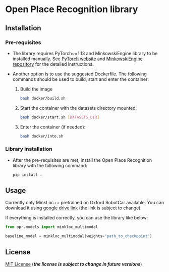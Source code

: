 # Open Place Recognition library

## Installation

### Pre-requisites

- The library requires PyTorch~=1.13 and MinkowskiEngine library to be installed manually. See [PyTorch website](https://pytorch.org/get-started/previous-versions/) and [MinkowskiEngine repository](https://github.com/NVIDIA/MinkowskiEngine) for the detailed instructions.

- Another option is to use the suggested Dockerfile. The following commands should be used to build, start and enter the container:

  1. Build the image

      ```bash
      bash docker/build.sh
      ```

  2. Start the container with the datasets directory mounted:

      ```bash
      bash docker/start.sh [DATASETS_DIR]
      ```

  3. Enter the container (if needed):

      ```bash
      bash docker/into.sh
      ```

### Library installation

- After the pre-requisites are met, install the Open Place Recognition library with the following command:

    ```bash
    pip install .
    ```

## Usage

Currently only MinkLoc++ pretrained on Oxford RobotCar available. You can download it using [google drive link](https://drive.google.com/file/d/1zlfdX217Nh3_QL5r0XAHUjDFjIPxUmMg/view?usp=share_link) (the link is subject to change).

If everything is installed correctly, you can use the library like below:

```python
from opr.models import minkloc_multimodal

baseline_model = minkloc_multimodal(weights="path_to_checkpoint")
```

## License

[MIT License](./LICENSE) (**_the license is subject to change in future versions_**)

